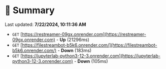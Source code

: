 # 📖 Summary
Last updated: **7/22/2024, 10:11:36 AM**

- `GET` [https://restreamer-09gx.onrender.com](https://restreamer-09gx.onrender.com) - **Up** (21296ms)
- `GET` [https://filestreambot-b5k6.onrender.com/](https://filestreambot-b5k6.onrender.com/) - **Down** (183ms)
- `GET` [https://jupyterlab-python3-12-3.onrender.com](https://jupyterlab-python3-12-3.onrender.com) - **Down** (105ms)
